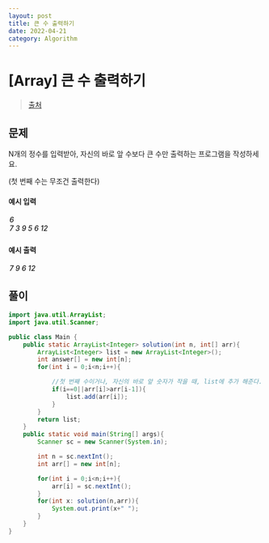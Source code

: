 ```yaml
---
layout: post
title: 큰 수 출력하기
date: 2022-04-21
category: Algorithm
---
```


# [Array] 큰 수 출력하기

> [출처](https://www.inflearn.com/course/%EC%9E%90%EB%B0%94-%EC%95%8C%EA%B3%A0%EB%A6%AC%EC%A6%98-%EB%AC%B8%EC%A0%9C%ED%92%80%EC%9D%B4-%EC%BD%94%ED%85%8C%EB%8C%80%EB%B9%84/)

## 문제

N개의 정수를 입력받아, 자신의 바로 앞 수보다 큰 수만 출력하는 프로그램을 작성하세요.

(첫 번째 수는 무조건 출력한다)
<br>

#### 예시 입력

<h5 style = "margin-top:3px; margin-left:2px;font-weight:550">
	6<br>
7 3 9 5 6 12

</h5>

#### 예시 출력

<h5 style = "margin-top:3px; margin-left:2px; font-weight:550">7 9 6 12</h5>

## 풀이

```java
import java.util.ArrayList;
import java.util.Scanner;

public class Main {
    public static ArrayList<Integer> solution(int n, int[] arr){
        ArrayList<Integer> list = new ArrayList<Integer>();
        int answer[] = new int[n];
        for(int i = 0;i<n;i++){

            //첫 번째 수이거나, 자신의 바로 앞 숫자가 작을 때, list에 추가 해준다.
            if(i==0||arr[i]>arr[i-1]){
                list.add(arr[i]);
            }
        }
        return list;
    }
    public static void main(String[] args){
        Scanner sc = new Scanner(System.in);

        int n = sc.nextInt();
        int arr[] = new int[n];

        for(int i = 0;i<n;i++){
            arr[i] = sc.nextInt();
        }
        for(int x: solution(n,arr)){
            System.out.print(x+" ");
        }
    }
}
```
